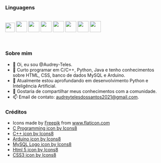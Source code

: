<h3>Linguagens</h3>
<br><div>
   <img src="https://user-images.githubusercontent.com/68817384/145720834-9a644d88-592a-4919-b92d-50f69aee5519.png" width="30"/>
   <img src="https://user-images.githubusercontent.com/68817384/145720981-e5ba0433-3f3d-4a97-a6fb-5a7f2f3f9146.png" width="35"/>
   <img src="https://img.icons8.com/color/48/000000/c-programming.png" width="35"/>
   <img src="https://img.icons8.com/color/48/000000/c-plus-plus-logo.png" width="35"/>
   <img src="https://img.icons8.com/color/48/000000/arduino.png" width="35"/>
   <img src="https://img.icons8.com/color/48/000000/mysql-logo.png" width = "35"/>
   <img src="https://img.icons8.com/color/48/000000/html-5--v1.png" width="35"/>
   <img src="https://img.icons8.com/color/48/000000/css3.png" width="35"/>
</div>

<br><h3>Sobre mim</h3>
- 👋 Oi, eu sou @Audrey-Teles.
- 👀 Curto programar em C/C++, Python, Java e tenho conhecimentos sobre HTML, CSS, banco de dados MySQL e Arduino.
- 🌱 Atualmente estou aprofundando em desenvolvimento Python e Inteligência Artificial.
- 💞️ Gostaria de compartilhar meus conhecimentos com a comunidade.
- 📫 Email de contato: audreytelesdossantos2021@gmail.com.


<div><h3>Créditos</h3>
  <ul>
  <li>Icons made by <a href="https://www.freepik.com" title="Freepik">Freepik</a> from <a href="https://www.flaticon.com/" title="Flaticon">www.flaticon.com</a></li>
  <li><a href="https://icons8.com/icon/40670/c-programming">C Programming icon by Icons8</a></li>
  <li><a href="https://icons8.com/icon/40669/c++">C++ icon by Icons8</a></li>
  <li><a href="https://icons8.com/icon/13444/arduino">Arduino icon by Icons8</a></li>
  <li><a href="https://icons8.com/icon/UFXRpPFebwa2/mysql-logo">MySQL Logo icon by Icons8</a></li>
  <li><a href="https://icons8.com/icon/20909/html-5">Html 5 icon by Icons8</a></li>
  <li><a href="https://icons8.com/icon/21278/css3">CSS3 icon by Icons8</a></li>
</div>
